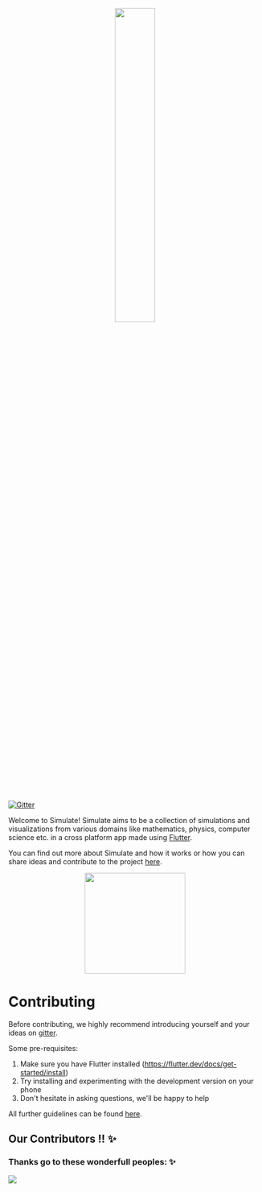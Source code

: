 <p align="center">
    <a href="https://github.com/cod-ed/simulate">
        <img src="https://raw.githubusercontent.com/cod-ed/assets/simulate/documentation/SimulateTitle.svg" width=40%>
        </img>
    </a>
</p>

[![Gitter](https://badges.gitter.im/codEd-org/simulate.svg)](https://gitter.im/codEd-org/simulate?utm_source=badge&utm_medium=badge&utm_campaign=pr-badge)

Welcome to Simulate! Simulate aims to be a collection of simulations and visualizations from various domains like mathematics, physics, computer science etc. in a cross platform app made using [Flutter](https://flutter.dev/).

You can find out more about Simulate and how it works or how you can share ideas and contribute to the project [here](https://cod-ed.github.io/simulate/).

<p align="center">
    <a href="https://cod-ed.github.io/simulate/web">
        <img src="https://raw.githubusercontent.com/cod-ed/assets/simulate/documentation/LaunchWebApp.svg" width=200px>
        </img>
    </a>
</p>

# Contributing

Before contributing, we highly recommend introducing yourself and your ideas on [gitter](https://gitter.im/codEd-org/simulate).

Some pre-requisites:

1. Make sure you have Flutter installed (https://flutter.dev/docs/get-started/install)
2. Try installing and experimenting with the development version on your phone
3. Don't hesitate in asking questions, we'll be happy to help


All further guidelines can be found [here](https://cod-ed.github.io/simulate/contributing).



## Our Contributors  !! ✨
### Thanks go to these wonderfull peoples: ✨


<a href="https://github.com/cod-ed/simulate/graphs/contributors">
  <img src="https://contrib.rocks/image?repo=cod-ed/simulate" />
</a>
